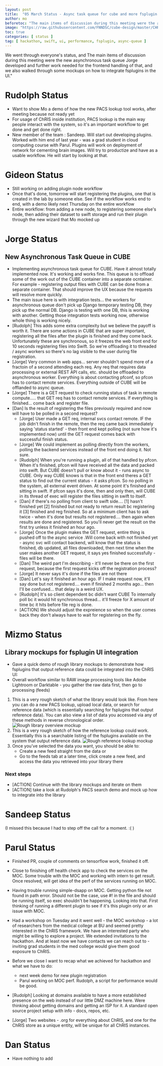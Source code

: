 ```yaml
---
layout: post
title:  "05 March Status - Async task queue for cube and more fsplugin UX discussion"
author: mo
beforetoc: "The main items of discussion during this meeting were the asynchronous task queue Jorge has been working on for cube and a discussion of how to integrate fsplugins into the UI."
image: "https://raw.githubusercontent.com/FNNDSC/cube-design/master/CHRIS-UI/PNG/library/references_rough_5mar2020.png"
toc: true
categories: [ status ]
tag: [ hackathon, swift, ui, performance, fsplugin, async-queue ] 
---
```


We went through everyone's status, and The main items of discussion during this meeting were the new asynchronous task queue Jorge developed and further work needed for the frontend handling of that, and we also walked through some mockups on how to integrate fsplugins in the UI."

# Rudolph Status #

- Want to show Mo a demo of how the new PACS lookup tool works, after meeting because not ready yet
- For usage of ChRIS inside institution, PACS lookup is the main way people interact with the system, so it's an important workflow to get done and get done right.
- New member of the team : Sandeep. Will start out developing plugins. Worked with him end of last year - was a grad student in cloud computing course with Parul. Plugins will work on deployment of network for cementing brain images. Will try to productize and have as a usable workflow. He will start by looking at that. 

# Gideon Status #

- Still working on adding plugin node workflow
- Once that's done, tomorrow will start registering the plugins, one that is created in the lab by someone else. See if the workflow works end to end, with a demo likely next Thursday on the entire workflow
- Entire workflow: from adding a new node, to registering someone else's node, then adding their dataset to swift storage and run their plugin through the new wizard that Mo mocked up

# Jorge Status #

## New Asynchronous Task Queue in CUBE ##

- Implementing asynchronous task queue for CUBE. Have it almost totally implemented now. It's working and works fine. This queue is to offload some of the work out of the CUBE container into a separate ocntainer. For example - registering output files with CUBE can be done from a separate container. That should improve the UX because the requests will resolve more quickly. 
- The main issue here is with integration tests... the workers for asynchronous queue don't pick up Django temporary testing DB, they pick up the normal DB. Django is testing with one DB, this is working with another. Getting those integration tests working now, otherwise whole thing is working nicely.
- [Rudolph] This adds some extra complexity but we believe the payoff is worth it. There are some actions in CUBE that are super important, registering all the files after the plugin is finished and they come back. Unfortunately these are synchronous, so it freezes the web front end for 10 seconds registering files into Swift. So we're offloading it to threaded / async workers so there's no lag visible to the user during file registration. 
- [Jorge] Very common in web apps... server shouldn't spend more of a fractoin of a second attending each req. Any req that requires data processing or external REST API calls, etc. should be offloaded to asynchronous worker. Everything is about contacting pfconf, so pfcon has to contact remote services. Everything outside of CUBE will be offlanded to async queue.
- [Jorge] There is a GET request to check running status of task in remote compute..... that GET req has to contact remote services. If everything is finished... come back and register file. 
- [Dan] Is the result of registering the files previously required and now will have to be polled in a second request?
  - [Jorge] User made a GET req, internal svcs contact remote. IF the job didn't finish in the remote, then the req came back immediately saying 'status started' - then front end kept polling (not sure how it's implemented now) until the GET request comes back with successful finish status. 
  - [Jorge] We could implement as polling directly from the workers, polling the backend services instead of the front end doing it. Not sure.
  - [Rudolph] When you're running a plugin, all of that handled by pfcon. When it's finished, pfcon will have received all the data and packed into swift. But CUBE doesn't pull or know about it - runs async to CUBE. Only way CUBE knows is that in the front end theres a GET status to find out the current status - it asks pfcon. So no polling in the system, all external event driven. At some point it's finished and sitting in swift. If pfcon says it's done, then and only then, will CUBE in its thread of exec will register the files sitting in swift to itself. 
  - [Dan] if there's no polling from client to swift side.... [1] hasn't finished yet [2] finished but not ready to return result bc registering it [3] finished and reg finished. So at a minimum client has to ask twice - when it's done but results not registered.... then again when results are done and registered. So you'll never get the result on the first try unless it finished an hour ago.
   - [Jorge] Once the plugin makes the GET request, entire thing is pushed off to the async service .Will come back with not finished yet - async svc will contact backend, will know that the status is finished, db updated, all files downloaded, then next time when the user makes another GET request, it says yes finished successfully - files will be there.
   - [Dan] The weird part I'm describing - it'll never be there on the first request, because the first request kicks off the registration process?
   - [Jorge] It never says it's done if the files are not there
   - [Dan] Let's say it finished an hour ago. IF I make request now, it'll say done but not registered.... even if finished 2 months ago... then I'll be confused... that delay is a weird UX. 
   - [Rudolph] It's so client dependent bc didn't want CUBE To internally poll bc it would hit synchronous thread... it'll freeze for X amount of time bc it hits before file reg is done. 
   - [ACTION] We should adjust the expreience so when the user comes back they don't always have to wait for registering on the fly. 

# Mizmo Status #

## Library mockups for fsplugin UI integration ##

- Gave a quick demo of rough library mockups to demonstrate how fsplugins that output reference data could be integrated into the ChRIS UI:
- Overall workflow similar to RAW image processing tools like Adobe Lightroom or Darktable - you gather the raw data first, then go to processing (feeds)

1. This is a very rough sketch of what the library would look like. From here you can do a new PACS lookup, upload local data, or search for reference data (which is essentially searching for fsplugins that output reference data). You can also view a list of data you accessed via any of these methods in reverse chronological order. ![Rough library overview mockup](https://raw.githubusercontent.com/FNNDSC/cube-design/master/CHRIS-UI/PNG/library/library_rough_5mar2020.png)
1. This is a very rough sketch of how the reference lookup could work. Essentially this is a searchable listing of the fsplugins available on the system that output reference data. ![Rough reference lookup mockup](https://raw.githubusercontent.com/FNNDSC/cube-design/master/CHRIS-UI/PNG/library/references_rough_5mar2020.png)
1. Once you've selected the data you want, you should be able to:
   - Create a new feed straight from the data or
   - Go to the feeds tab at a later time, click create a new feed, and access the data you retrieved into your library there
   
### Next steps ###  
- [ACTION] Continue with the library mockups and iterate on them
- [ACTION] take a look at Rudolph's PACS search demo and mock up how to integrate into the library

# Sandeep Status #
(I missed this because I had to step off the call for a moment. :( )

# Parul Status #

- Finished PR, couple of comments on tensorflow work, finished it off.
- Close to finishing off health check app to check the services on the MOC. Some trouble with the MOC and working with intern to get result. Once resolved, will get idea of the perf of the services running on MOC.
- Having trouble running simple-dsapp on MOC. Getting python file not found in path error. Should not be the case, use #! in the file and should be running itself, so exec shouldn't be happening. Looking into that. First thinking of running a different plugin to see if it's this plugin only or an issue with MOC. 
- Had a workshop on Tuesday and it went well - the MOC workshop - a lot of researchers from the medical college at BU and seemed pretty interested in the ChRIS framework. We have an interested party who might be willing to explore a project. We extended invitations to the hackathon. And at least now we have contacts we can reach out to - inviting grad students in the med college would give them good exposure to ChRIS.
- Before we close I want to recap what we achieved for hackathon and what we have to do:
   - next week demo for new plugin registration
   - Parul working on MOC perf. Rudolph, a script for performance would be good. 

- [Rudolph] Looking at domains available to have a more established presence on the web instead of our little DMZ machine here. Were thinking about getting domains and getting an ISP for it. A standard open source project setup with info - docs, repos, etc. 
- [Jorge] Two websites - .org for everything about ChRIS, and one for the ChRIS store as a unique entity, will be unique for all ChRIS instances. 

# Dan Status #

- Have nothing to add
